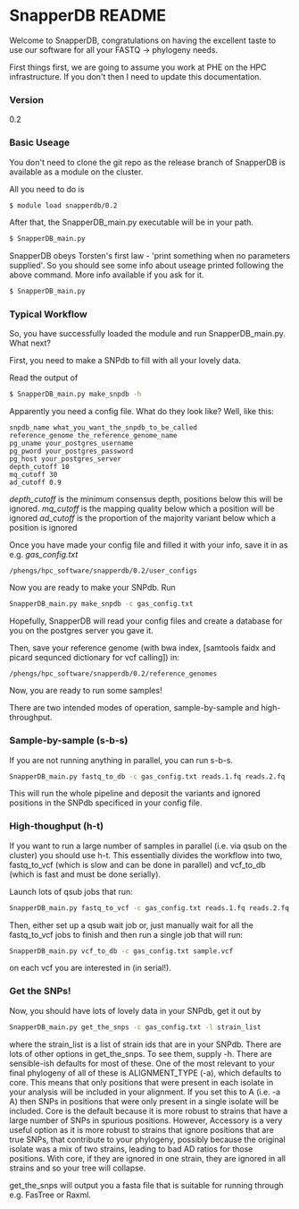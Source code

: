 # SnapperDB README

Welcome to SnapperDB, congratulations on having the excellent taste to use our software for all your FASTQ -> phylogeny needs. 

First things first, we are going to assume you work at PHE on the HPC infrastructure. If you don't then I need to update this documentation.

### Version

0.2

### Basic Useage

You don't need to clone the git repo as the release branch of SnapperDB is available as a module on the cluster.

All you need to do is

```sh
$ module load snapperdb/0.2
```

After that, the SnapperDB_main.py executable will be in your path. 
```sh
$ SnapperDB_main.py 
```
SnapperDB obeys Torsten's first law - 'print something when no parameters supplied'. So you should see some info about useage printed following the above command. More info available if you ask for it.

```sh
$ SnapperDB_main.py 
```

### Typical Workflow

So, you have successfully loaded the module and run SnapperDB_main.py. What next?

First, you need to make a SNPdb to fill with all your lovely data.

Read the output of
```sh
$ SnapperDB_main.py make_snpdb -h
```

Apparently you need a config file. What do they look like? Well, like this:

```
snpdb_name what_you_want_the_snpdb_to_be_called
reference_genome the_reference_genome_name
pg_uname your_postgres_username
pg_pword your_postgres_password
pg_host your_postgres_server
depth_cutoff 10
mq_cutoff 30
ad_cutoff 0.9
```
*depth_cutoff* is the minimum consensus depth, positions below this will be ignored.
*mq_cutoff* is the mapping quality below which a position will be ignored
*ad_cutoff* is the proportion of the majority variant below which a position is ignored

Once you have made your config file and filled it with your info, save it in as e.g. *gas_config.txt* 
```
/phengs/hpc_software/snapperdb/0.2/user_configs
```
Now you are ready to make your SNPdb. Run 

```sh
SnapperDB_main.py make_snpdb -c gas_config.txt
```
Hopefully, SnapperDB will read your config files and create a database for you on the postgres server you gave it.

Then, save your reference genome (with bwa index, [samtools faidx and picard sequnced dictionary for vcf calling]) in: 
```
/phengs/hpc_software/snapperdb/0.2/reference_genomes
```

Now, you are ready to run some samples!

There are two intended modes of operation, sample-by-sample and high-throughput.

### Sample-by-sample (s-b-s)

If you are not running anything in parallel, you can run s-b-s.

```sh
SnapperDB_main.py fastq_to_db -c gas_config.txt reads.1.fq reads.2.fq
```
This will run the whole pipeline and deposit the variants and ignored positions in the SNPdb specificed in your config file.

### High-thoughput (h-t)

If you want to run a large number of samples in parallel (i.e. via qsub on the cluster) you should use h-t. This essentially divides the workflow into two, fastq_to_vcf (which is slow and can be done in parallel) and vcf_to_db (which is fast and must be done serially).

Launch lots of qsub jobs that run:

```sh
SnapperDB_main.py fastq_to_vcf -c gas_config.txt reads.1.fq reads.2.fq
```

Then, either set up a qsub wait job or, just manually wait for all the fastq_to_vcf jobs to finish and then run a single job that will run:
```sh
SnapperDB_main.py vcf_to_db -c gas_config.txt sample.vcf
```
on each vcf you are interested in (in serial!).

### Get the SNPs!

Now, you should have lots of lovely data in your SNPdb, get it out by

```sh
SnapperDB_main.py get_the_snps -c gas_config.txt -l strain_list
```
where the strain_list is a list of strain ids that are in your SNPdb. There are lots of other options in get_the_snps. To see them, supply -h. There are sensible-ish defaults for most of these. One of the most relevant to your final phylogeny of all of these is ALIGNMENT_TYPE (-a), which defaults to core. This means that only positions that were present in each isolate in your analysis will be included in your alignment. If you set this to A (i.e. -a A) then SNPs in positions that were only present in a single isolate will be included. Core is the default because it is more robust to strains that have a large number of SNPs in spurious positions. However, Accessory is a very useful option as it is more robust to strains that ignore positions that are true SNPs, that contribute to your phylogeny, possibly because the original isolate was a mix of two strains, leading to bad AD ratios for those positions. With core, if they are ignored in one strain, they are ignored in all strains and so your tree will collapse.

get_the_snps will output you a fasta file that is suitable for running through e.g. FasTree or Raxml.


